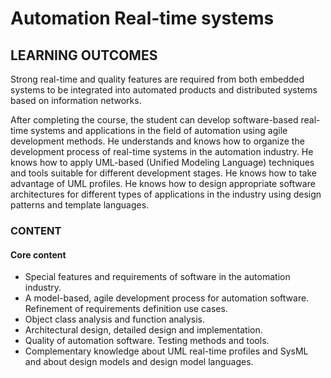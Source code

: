 # Automation Real-time systems
## LEARNING OUTCOMES
Strong real-time and quality features are required from both embedded systems to be integrated into automated products and distributed systems based on information networks.

After completing the course, the student can develop software-based real-time systems and applications in the field of automation using agile development methods. He understands and knows how to organize the development process of real-time systems in the automation industry. He knows how to apply UML-based (Unified Modeling Language) techniques and tools suitable for different development stages. He knows how to take advantage of UML profiles. He knows how to design appropriate software architectures for different types of applications in the industry using design patterns and template languages.
### CONTENT
#### Core content
- Special features and requirements of software in the automation industry.
- A model-based, agile development process for automation software. Refinement of requirements definition use cases.
- Object class analysis and function analysis.
- Architectural design, detailed design and implementation.
- Quality of automation software. Testing methods and tools.
- Complementary knowledge about UML real-time profiles and SysML and about design models and design model languages.
